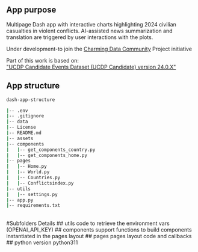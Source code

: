 ## App purpose
Multipage Dash app with interactive charts highlighting 2024 civilian casualties in violent conflicts. AI-assisted news summarization and translation are triggered by user interactions with the plots. <br>

Under development-to join the [Charming Data Community](https://charming-data.circle.so/c/ai-python-projects/july-project-conflict-and-casualties) Project initiative <br>

Part of this work is based on:  <br>
["UCDP Candidate Events Dataset (UCDP Candidate) version 24.0.X"](https://ucdp.uu.se/downloads/index.html#candidate)
<br>

## App structure

```bash
dash-app-structure

|-- .env
|-- .gitignore
|-- data
|-- License
|-- README.md
|-- assets  
|-- components
|   |-- get_components_country.py
|   |-- get_components_home.py
|-- pages
|   |-- Home.py
|   |-- World.py
|   |-- Countries.py
|   |-- Conflictsindex.py
|-- utils
|   |-- settings.py
|-- app.py
|-- requirements.txt

```

<br>
#Subfolders Details
## utils
code to retrieve the environment vars (OPENAI_API_KEY)
## components
support functions to build components instantiated in the pages layout
## pages
pages layout code and callbacks
## python version
python311
